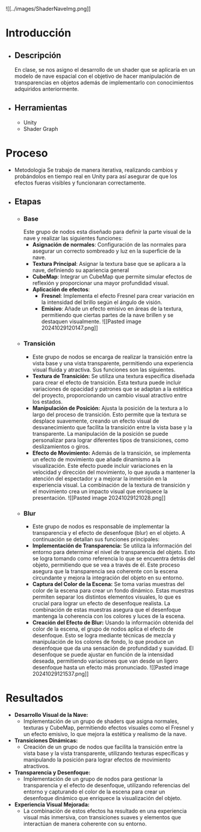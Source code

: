 ![[../images/ShaderNaveImg.png]]
# Introducción 
- ## Descripción 
	En clase, se nos asigno el desarrollo de un shader que se aplicaría en un modelo de nave espacial con el objetivo de hacer manipulación de transparencias en objetos además de implementarlo con conocimientos adquiridos anteriormente.  
- ## Herramientas
	- Unity
	- Shader Graph

# Proceso
- Metodologia
	Se trabajo de manera iterativa, realizando cambios y probándolos en tiempo real en Unity para así asegurar de que los efectos fueras visibles y funcionaran correctamente.
- ## Etapas
	- ### Base
		Este grupo de nodos esta diseñado para definir la parte visual de la nave y realizar las siguientes funciones:
		- **Asignación de normales**: Configuración de las normales para asegurar un correcto sombreado y luz en la superficie de la nave.
		- **Textura Principal**: Asignar la textura base que se aplicara a la nave, definiendo su apariencia general
		- **CubeMap**: Integrar un CubeMap que permite simular efectos de reflexión y proporcionar una mayor profundidad visual.
		- **Aplicación de efectos**: 
			- **Fresnel**: Implementa el efecto Fresnel para crear variación en la intensidad del brillo según el ángulo de visión.
			- **Emisivo**: Añade un efecto emisivo en áreas de la textura, permitiendo que ciertas partes de la nave brillen y se destaquen visualmente.
		![[Pasted image 20241029120147.png]]
	- ### Transición 
		- Este grupo de nodos se encarga de realizar la transición entre la vista base y una vista transparente, permitiendo una experiencia visual fluida y atractiva. Sus funciones son las siguientes.
		- **Textura de Transición:** Se utiliza una textura específica diseñada para crear el efecto de transición. Esta textura puede incluir variaciones de opacidad y patrones que se adaptan a la estética del proyecto, proporcionando un cambio visual atractivo entre los estados.
		- **Manipulación de Posición:** Ajusta la posición de la textura a lo largo del proceso de transición. Esto permite que la textura se desplace suavemente, creando un efecto visual de desvanecimiento que facilita la transición entre la vista base y la transparente. La manipulación de la posición se puede personalizar para lograr diferentes tipos de transiciones, como deslizamientos o giros.
		- **Efecto de Movimiento:** Además de la transición, se implementa un efecto de movimiento que añade dinamismo a la visualización. Este efecto puede incluir variaciones en la velocidad y dirección del movimiento, lo que ayuda a mantener la atención del espectador y a mejorar la inmersión en la experiencia visual. La combinación de la textura de transición y el movimiento crea un impacto visual que enriquece la presentación.
		![[Pasted image 20241029121028.png]]
	- ### Blur
		- Este grupo de nodos es responsable de implementar la transparencia y el efecto de desenfoque (blur) en el objeto. A continuación se detallan sus funciones principales:
		-  **Implementación de Transparencia:** Se utiliza la información del entorno para determinar el nivel de transparencia del objeto. Esto se logra tomando como referencia lo que se encuentra detrás del objeto, permitiendo que se vea a través de él. Este proceso asegura que la transparencia sea coherente con la escena circundante y mejora la integración del objeto en su entorno.
		-  **Captura del Color de la Escena:** Se toma varias muestras del color de la escena para crear un fondo dinámico. Estas muestras permiten separar los distintos elementos visuales, lo que es crucial para lograr un efecto de desenfoque realista. La combinación de estas muestras asegura que el desenfoque mantenga la coherencia con los colores y luces de la escena.
		- **Creación del Efecto de Blur:** Usando la información obtenida del color de la escena, el grupo de nodos aplica el efecto de desenfoque. Esto se logra mediante técnicas de mezcla y manipulación de los colores de fondo, lo que produce un desenfoque que da una sensación de profundidad y suavidad. El desenfoque se puede ajustar en función de la intensidad deseada, permitiendo variaciones que van desde un ligero desenfoque hasta un efecto más pronunciado.
		![[Pasted image 20241029121537.png]]
# Resultados
- **Desarrollo Visual de la Nave:**
    - Implementación de un grupo de shaders que asigna normales, texturas y CubeMap, permitiendo efectos visuales como el Fresnel y un efecto emisivo, lo que mejora la estética y realismo de la nave.
- **Transiciones Dinámicas:**
    - Creación de un grupo de nodos que facilita la transición entre la vista base y la vista transparente, utilizando texturas específicas y manipulando la posición para lograr efectos de movimiento atractivos.
- **Transparencia y Desenfoque:**
    - Implementación de un grupo de nodos para gestionar la transparencia y el efecto de desenfoque, utilizando referencias del entorno y capturando el color de la escena para crear un desenfoque dinámico que enriquece la visualización del objeto.
- **Experiencia Visual Mejorada:**
    - La combinación de estos efectos ha resultado en una experiencia visual más inmersiva, con transiciones suaves y elementos que interactúan de manera coherente con su entorno.
